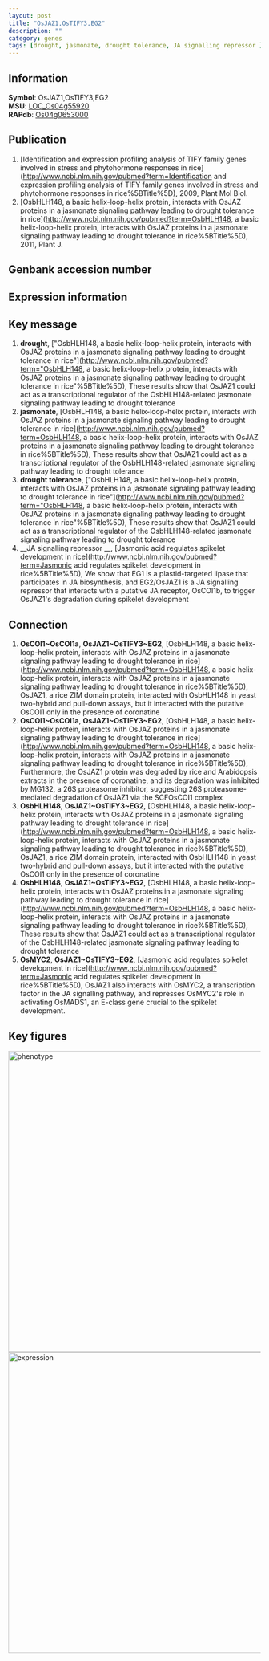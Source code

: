 ```yaml
---
layout: post
title: "OsJAZ1,OsTIFY3,EG2"
description: ""
category: genes
tags: [drought, jasmonate, drought tolerance, JA signalling repressor ]
---
```


## Information
__Symbol__: OsJAZ1,OsTIFY3,EG2  
__MSU__: [LOC_Os04g55920](http://rice.plantbiology.msu.edu/cgi-bin/ORF_infopage.cgi?orf=LOC_Os04g55920)  
__RAPdb__: [Os04g0653000](http://rapdb.dna.affrc.go.jp/viewer/gbrowse_details/irgsp1?name=Os04g0653000)  

## Publication
1. [Identification and expression profiling analysis of TIFY family genes involved in stress and phytohormone responses in rice](http://www.ncbi.nlm.nih.gov/pubmed?term=Identification and expression profiling analysis of TIFY family genes involved in stress and phytohormone responses in rice%5BTitle%5D), 2009, Plant Mol Biol.
2. [OsbHLH148, a basic helix-loop-helix protein, interacts with OsJAZ proteins in a jasmonate signaling pathway leading to drought tolerance in rice](http://www.ncbi.nlm.nih.gov/pubmed?term=OsbHLH148, a basic helix-loop-helix protein, interacts with OsJAZ proteins in a jasmonate signaling pathway leading to drought tolerance in rice%5BTitle%5D), 2011, Plant J.

## Genbank accession number

## Expression information

## Key message
1. __drought__, ["OsbHLH148, a basic helix-loop-helix protein, interacts with OsJAZ proteins in a jasmonate signaling pathway leading to drought tolerance in rice"](http://www.ncbi.nlm.nih.gov/pubmed?term="OsbHLH148, a basic helix-loop-helix protein, interacts with OsJAZ proteins in a jasmonate signaling pathway leading to drought tolerance in rice"%5BTitle%5D),  These results show that OsJAZ1 could act as a transcriptional regulator of the OsbHLH148-related jasmonate signaling pathway leading to drought tolerance
2. __jasmonate__, [OsbHLH148, a basic helix-loop-helix protein, interacts with OsJAZ proteins in a jasmonate signaling pathway leading to drought tolerance in rice](http://www.ncbi.nlm.nih.gov/pubmed?term=OsbHLH148, a basic helix-loop-helix protein, interacts with OsJAZ proteins in a jasmonate signaling pathway leading to drought tolerance in rice%5BTitle%5D),  These results show that OsJAZ1 could act as a transcriptional regulator of the OsbHLH148-related jasmonate signaling pathway leading to drought tolerance
3. __drought tolerance__, ["OsbHLH148, a basic helix-loop-helix protein, interacts with OsJAZ proteins in a jasmonate signaling pathway leading to drought tolerance in rice"](http://www.ncbi.nlm.nih.gov/pubmed?term="OsbHLH148, a basic helix-loop-helix protein, interacts with OsJAZ proteins in a jasmonate signaling pathway leading to drought tolerance in rice"%5BTitle%5D),  These results show that OsJAZ1 could act as a transcriptional regulator of the OsbHLH148-related jasmonate signaling pathway leading to drought tolerance
4. __JA signalling repressor __, [Jasmonic acid regulates spikelet development in rice](http://www.ncbi.nlm.nih.gov/pubmed?term=Jasmonic acid regulates spikelet development in rice%5BTitle%5D), We show that EG1 is a plastid-targeted lipase that participates in JA biosynthesis, and EG2/OsJAZ1 is a JA signalling repressor that interacts with a putative JA receptor, OsCOI1b, to trigger OsJAZ1's degradation during spikelet development

## Connection
1. __OsCOI1~OsCOI1a__, __OsJAZ1~OsTIFY3~EG2__, [OsbHLH148, a basic helix-loop-helix protein, interacts with OsJAZ proteins in a jasmonate signaling pathway leading to drought tolerance in rice](http://www.ncbi.nlm.nih.gov/pubmed?term=OsbHLH148, a basic helix-loop-helix protein, interacts with OsJAZ proteins in a jasmonate signaling pathway leading to drought tolerance in rice%5BTitle%5D),  OsJAZ1, a rice ZIM domain protein, interacted with OsbHLH148 in yeast two-hybrid and pull-down assays, but it interacted with the putative OsCOI1 only in the presence of coronatine
2. __OsCOI1~OsCOI1a__, __OsJAZ1~OsTIFY3~EG2__, [OsbHLH148, a basic helix-loop-helix protein, interacts with OsJAZ proteins in a jasmonate signaling pathway leading to drought tolerance in rice](http://www.ncbi.nlm.nih.gov/pubmed?term=OsbHLH148, a basic helix-loop-helix protein, interacts with OsJAZ proteins in a jasmonate signaling pathway leading to drought tolerance in rice%5BTitle%5D),  Furthermore, the OsJAZ1 protein was degraded by rice and Arabidopsis extracts in the presence of coronatine, and its degradation was inhibited by MG132, a 26S proteasome inhibitor, suggesting 26S proteasome-mediated degradation of OsJAZ1 via the SCFOsCOI1 complex
3. __OsbHLH148__, __OsJAZ1~OsTIFY3~EG2__, [OsbHLH148, a basic helix-loop-helix protein, interacts with OsJAZ proteins in a jasmonate signaling pathway leading to drought tolerance in rice](http://www.ncbi.nlm.nih.gov/pubmed?term=OsbHLH148, a basic helix-loop-helix protein, interacts with OsJAZ proteins in a jasmonate signaling pathway leading to drought tolerance in rice%5BTitle%5D),  OsJAZ1, a rice ZIM domain protein, interacted with OsbHLH148 in yeast two-hybrid and pull-down assays, but it interacted with the putative OsCOI1 only in the presence of coronatine
4. __OsbHLH148__, __OsJAZ1~OsTIFY3~EG2__, [OsbHLH148, a basic helix-loop-helix protein, interacts with OsJAZ proteins in a jasmonate signaling pathway leading to drought tolerance in rice](http://www.ncbi.nlm.nih.gov/pubmed?term=OsbHLH148, a basic helix-loop-helix protein, interacts with OsJAZ proteins in a jasmonate signaling pathway leading to drought tolerance in rice%5BTitle%5D),  These results show that OsJAZ1 could act as a transcriptional regulator of the OsbHLH148-related jasmonate signaling pathway leading to drought tolerance
5. __OsMYC2__, __OsJAZ1~OsTIFY3~EG2__, [Jasmonic acid regulates spikelet development in rice](http://www.ncbi.nlm.nih.gov/pubmed?term=Jasmonic acid regulates spikelet development in rice%5BTitle%5D), OsJAZ1 also interacts with OsMYC2, a transcription factor in the JA signalling pathway, and represses OsMYC2's role in activating OsMADS1, an E-class gene crucial to the spikelet development.

## Key figures
<img src="http://ricencode.github.io/images/OsJAZ1~OsTIFY3.pheno.png" alt="phenotype"  style="width: 600px;"/>

<img src="http://ricencode.github.io/images/OsJAZ1~OsTIFY3.exp.png" alt="expression"  style="width: 600px;"/>


